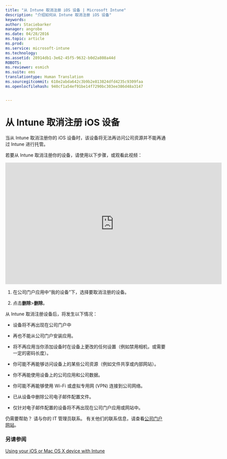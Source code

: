 ```yaml
---
title: "从 Intune 取消注册 iOS 设备 | Microsoft Intune"
description: "介绍如何从 Intune 取消注册 iOS 设备"
keywords: 
author: Staciebarker
manager: angrobe
ms.date: 04/28/2016
ms.topic: article
ms.prod: 
ms.service: microsoft-intune
ms.technology: 
ms.assetid: 28914db1-3e62-45f5-9632-b0d2a808a44d
ROBOTS: 
ms.reviewer: esmich
ms.suite: ems
translationtype: Human Translation
ms.sourcegitcommit: 618e2abda642c3b9b2e813824dfd4235c9309faa
ms.openlocfilehash: 940cf1a54ef91be14f7290bc303ee386d48a3147


---
```



# 从 Intune 取消注册 iOS 设备

当从 Intune 取消注册你的 iOS 设备时，该设备将无法再访问公司资源并不能再通过 Intune 进行托管。

若要从 Intune 取消注册你的设备，请使用以下步骤，或观看此视频：

<iframe width="675" height="379" src="https://www.youtube.com/embed/6UFtBrBWUUI" frameborder="0" allowfullscreen></iframe>


1.  在公司门户应用中“我的设备”下，选择要取消注册的设备。

2.  点击**删除**&gt;**删除**。

从 Intune 取消注册设备后，将发生以下情况：

-   设备将不再出现在公司门户中

-   再也不能从公司门户安装应用。

-   将不再应用当你添加设备时在设备上更改的任何设置（例如禁用相机，或需要一定的密码长度）。

-   你可能不再能够访问设备上的某些公司资源（例如文件共享或内部网站）。

-   你不再能使用设备上的公司应用和公司数据。

-   你可能不再能够使用 Wi-Fi 或虚拟专用网 (VPN) 连接到公司网络。

-   已从设备中删除公司电子邮件配置文件。

-   仅针对电子邮件配置的设备将不再出现在公司门户应用或网站中。

仍需要帮助？ 请与你的 IT 管理员联系。 有关他们的联系信息，请查看[公司门户网站](http://portal.manage.microsoft.com)。

### 另请参阅
[Using your iOS or Mac OS X device with Intune](using-your-ios-or-mac-os-x-device-with-intune.md)



<!--HONumber=Jul16_HO4-->


